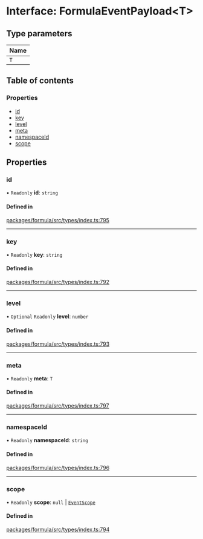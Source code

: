 # Interface: FormulaEventPayload<T\>

## Type parameters

| Name |
| :------ |
| `T` |

## Table of contents

### Properties

- [id](FormulaEventPayload.md#id)
- [key](FormulaEventPayload.md#key)
- [level](FormulaEventPayload.md#level)
- [meta](FormulaEventPayload.md#meta)
- [namespaceId](FormulaEventPayload.md#namespaceid)
- [scope](FormulaEventPayload.md#scope)

## Properties

### <a id="id" name="id"></a> id

• `Readonly` **id**: `string`

#### Defined in

[packages/formula/src/types/index.ts:795](https://github.com/mashcard/mashcard/blob/main/packages/formula/src/types/index.ts#L795)

___

### <a id="key" name="key"></a> key

• `Readonly` **key**: `string`

#### Defined in

[packages/formula/src/types/index.ts:792](https://github.com/mashcard/mashcard/blob/main/packages/formula/src/types/index.ts#L792)

___

### <a id="level" name="level"></a> level

• `Optional` `Readonly` **level**: `number`

#### Defined in

[packages/formula/src/types/index.ts:793](https://github.com/mashcard/mashcard/blob/main/packages/formula/src/types/index.ts#L793)

___

### <a id="meta" name="meta"></a> meta

• `Readonly` **meta**: `T`

#### Defined in

[packages/formula/src/types/index.ts:797](https://github.com/mashcard/mashcard/blob/main/packages/formula/src/types/index.ts#L797)

___

### <a id="namespaceid" name="namespaceid"></a> namespaceId

• `Readonly` **namespaceId**: `string`

#### Defined in

[packages/formula/src/types/index.ts:796](https://github.com/mashcard/mashcard/blob/main/packages/formula/src/types/index.ts#L796)

___

### <a id="scope" name="scope"></a> scope

• `Readonly` **scope**: ``null`` \| [`EventScope`](EventScope.md)

#### Defined in

[packages/formula/src/types/index.ts:794](https://github.com/mashcard/mashcard/blob/main/packages/formula/src/types/index.ts#L794)
